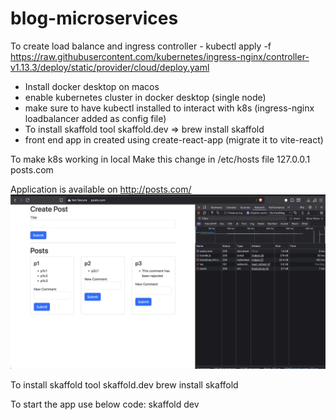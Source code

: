 # blog-microservices

To create load balance and ingress controller -
kubectl apply -f https://raw.githubusercontent.com/kubernetes/ingress-nginx/controller-v1.13.3/deploy/static/provider/cloud/deploy.yaml

- Install docker desktop on macos
- enable kubernetes cluster in docker desktop (single node)
- make sure to have kubectl installed to interact with k8s (ingress-nginx loadbalancer added as config file)
- To install skaffold tool skaffold.dev => brew install skaffold
- front end app in created using create-react-app (migrate it to vite-react)

To make k8s working in local
Make this change in /etc/hosts file
127.0.0.1 posts.com

Application is available on http://posts.com/
![app](./app.png)

To install skaffold tool skaffold.dev
brew install skaffold

To start the app use below code:
skaffold dev
